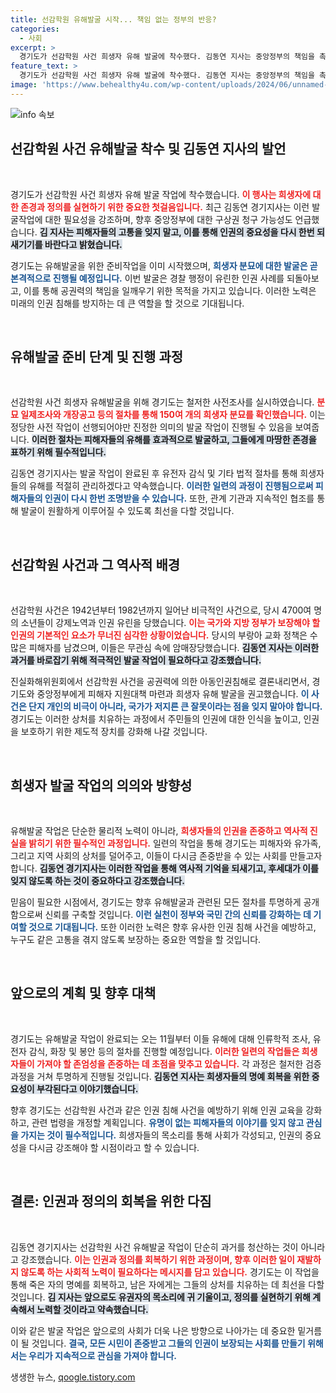 ```yaml
---
title: 선감학원 유해발굴 시작... 책임 없는 정부의 반응?
categories:
  - 사회
excerpt: >
  경기도가 선감학원 사건 희생자 유해 발굴에 착수했다. 김동연 지사는 중앙정부의 책임을 촉구하며, 국가의 각성을 위해 필요시 구상권을 청구하겠다고 강조했다. 인권 유린의 진실을 드러내기 위한 이 역사적인 발굴, 그 뒷이야기는 무엇일까? 클릭해서 확인해보세요!
feature_text: >
  경기도가 선감학원 사건 희생자 유해 발굴에 착수했다. 김동연 지사는 중앙정부의 책임을 촉구하며, 국가의 각성을 위해 필요시 구상권을 청구하겠다고 강조했다. 인권 유린의 진실을 드러내기 위한 이 역사적인 발굴, 그 뒷이야기는 무엇일까? 클릭해서 확인해보세요!
image: 'https://www.behealthy4u.com/wp-content/uploads/2024/06/unnamed-file.png'
---
```


<p><img src="https://www.behealthy4u.com/wp-content/uploads/2024/06/unnamed-file.png" alt="info 속보" /></p>

<h2 data-ke-size="size26">선감학원 사건 유해발굴 착수 및 김동연 지사의 발언</h2>

<p data-ke-size="size16">&nbsp;</p>

<p>경기도가 선감학원 사건 희생자 유해 발굴 작업에 착수했습니다. <b><span style="color: #ee2323;">이 행사는 희생자에 대한 존경과 정의를 실현하기 위한 중요한 첫걸음입니다.</span></b> 최근 김동연 경기지사는 이런 발굴작업에 대한 필요성을 강조하며, 향후 중앙정부에 대한 구상권 청구 가능성도 언급했습니다. <b><span style="background-color: #21538527;">김 지사는 피해자들의 고통을 잊지 말고, 이를 통해 인권의 중요성을 다시 한번 되새기기를 바란다고 밝혔습니다.</span></b></p>

<p>경기도는 유해발굴을 위한 준비작업을 이미 시작했으며, <b><span style="color: #1a5490;">희생자 분묘에 대한 발굴은 곧 본격적으로 진행될 예정입니다.</span></b> 이번 발굴은 경찰 행정이 유린한 인권 사례를 되돌아보고, 이를 통해 공권력의 책임을 일깨우기 위한 목적을 가지고 있습니다. 이러한 노력은 미래의 인권 침해를 방지하는 데 큰 역할을 할 것으로 기대됩니다.</p>

<p data-ke-size="size16">&nbsp;</p>

<h2 data-ke-size="size26">유해발굴 준비 단계 및 진행 과정</h2>

<p data-ke-size="size16">&nbsp;</p>

<p>선감학원 사건 희생자 유해발굴을 위해 경기도는 철저한 사전조사를 실시하였습니다. <b><span style="color: #ee2323;">분묘 일제조사와 개장공고 등의 절차를 통해 150여 개의 희생자 분묘를 확인했습니다.</span></b> 이는 정당한 사전 작업이 선행되어야만 진정한 의미의 발굴 작업이 진행될 수 있음을 보여줍니다. <b><span style="background-color: #21538527;">이러한 절차는 피해자들의 유해를 효과적으로 발굴하고, 그들에게 마땅한 존경을 표하기 위해 필수적입니다.</span></b></p>

<p>김동연 경기지사는 발굴 작업이 완료된 후 유전자 감식 및 기타 법적 절차를 통해 희생자들의 유해를 적절히 관리하겠다고 약속했습니다. <b><span style="color: #1a5490;">이러한 일련의 과정이 진행됨으로써 피해자들의 인권이 다시 한번 조명받을 수 있습니다.</span></b> 또한, 관계 기관과 지속적인 협조를 통해 발굴이 원활하게 이루어질 수 있도록 최선을 다할 것입니다.</p>

<p data-ke-size="size16">&nbsp;</p>

<h2 data-ke-size="size26">선감학원 사건과 그 역사적 배경</h2>

<p data-ke-size="size16">&nbsp;</p>

<p>선감학원 사건은 1942년부터 1982년까지 일어난 비극적인 사건으로, 당시 4700여 명의 소년들이 강제노역과 인권 유린을 당했습니다. <b><span style="color: #ee2323;">이는 국가와 지방 정부가 보장해야 할 인권의 기본적인 요소가 무너진 심각한 상황이었습니다.</span></b> 당시의 부랑아 교화 정책은 수많은 피해자를 남겼으며, 이들은 무관심 속에 암매장당했습니다. <b><span style="background-color: #21538527;">김동연 지사는 이러한 과거를 바로잡기 위해 적극적인 발굴 작업이 필요하다고 강조했습니다.</span></b></p>

<p>진실화해위원회에서 선감학원 사건을 공권력에 의한 아동인권침해로 결론내리면서, 경기도와 중앙정부에게 피해자 지원대책 마련과 희생자 유해 발굴을 권고했습니다. <b><span style="color: #1a5490;">이 사건은 단지 개인의 비극이 아니라, 국가가 저지른 큰 잘못이라는 점을 잊지 말아야 합니다.</span></b> 경기도는 이러한 상처를 치유하는 과정에서 주민들의 인권에 대한 인식을 높이고, 인권을 보호하기 위한 제도적 장치를 강화해 나갈 것입니다.</p>

<p data-ke-size="size16">&nbsp;</p>

<h2 data-ke-size="size26">희생자 발굴 작업의 의의와 방향성</h2>

<p data-ke-size="size16">&nbsp;</p>

<p>유해발굴 작업은 단순한 물리적 노력이 아니라, <b><span style="color: #ee2323;">희생자들의 인권을 존중하고 역사적 진실을 밝히기 위한 필수적인 과정입니다.</span></b> 일련의 작업을 통해 경기도는 피해자와 유가족, 그리고 지역 사회의 상처를 덜어주고, 이들이 다시금 존중받을 수 있는 사회를 만들고자 합니다. <b><span style="background-color: #21538527;">김동연 경기지사는 이러한 작업을 통해 역사적 기억을 되새기고, 후세대가 이를 잊지 않도록 하는 것이 중요하다고 강조했습니다.</span></b></p>

<p>믿음이 필요한 시점에서, 경기도는 향후 유해발굴과 관련된 모든 절차를 투명하게 공개함으로써 신뢰를 구축할 것입니다. <b><span style="color: #1a5490;">이런 실천이 정부와 국민 간의 신뢰를 강화하는 데 기여할 것으로 기대됩니다.</span></b> 또한 이러한 노력은 향후 유사한 인권 침해 사건을 예방하고, 누구도 같은 고통을 겪지 않도록 보장하는 중요한 역할을 할 것입니다.</p>

<p data-ke-size="size16">&nbsp;</p>

<h2 data-ke-size="size26">앞으로의 계획 및 향후 대책</h2>

<p data-ke-size="size16">&nbsp;</p>

<p>경기도는 유해발굴 작업이 완료되는 오는 11월부터 이들 유해에 대해 인류학적 조사, 유전자 감식, 화장 및 봉안 등의 절차를 진행할 예정입니다. <b><span style="color: #ee2323;">이러한 일련의 작업들은 희생자들이 가져야 할 존엄성을 존중하는 데 초점을 맞추고 있습니다.</span></b> 각 과정은 철저한 검증과정을 거쳐 투명하게 진행될 것입니다. <b><span style="background-color: #21538527;">김동연 지사는 희생자들의 명예 회복을 위한 중요성이 부각된다고 이야기했습니다.</span></b></p>

<p>향후 경기도는 선감학원 사건과 같은 인권 침해 사건을 예방하기 위해 인권 교육을 강화하고, 관련 법령을 개정할 계획입니다. <b><span style="color: #1a5490;">유명이 없는 피해자들의 이야기를 잊지 않고 관심을 가지는 것이 필수적입니다.</span></b> 희생자들의 목소리를 통해 사회가 각성되고, 인권의 중요성을 다시금 강조해야 할 시점이라고 할 수 있습니다.</p>

<p data-ke-size="size16">&nbsp;</p>

<h2 data-ke-size="size26">결론: 인권과 정의의 회복을 위한 다짐</h2>

<p data-ke-size="size16">&nbsp;</p>

<p>김동연 경기지사는 선감학원 사건 유해발굴 작업이 단순히 과거를 청산하는 것이 아니라고 강조했습니다. <b><span style="color: #ee2323;">이는 인권과 정의를 회복하기 위한 과정이며, 향후 이러한 일이 재발하지 않도록 하는 사회적 노력이 필요하다는 메시지를 담고 있습니다.</span></b> 경기도는 이 작업을 통해 죽은 자의 명예를 회복하고, 남은 자에게는 그들의 상처를 치유하는 데 최선을 다할 것입니다. <b><span style="background-color: #21538527;">김 지사는 앞으로도 유권자의 목소리에 귀 기울이고, 정의를 실현하기 위해 계속해서 노력할 것이라고 약속했습니다.</span></b></p>

<p>이와 같은 발굴 작업은 앞으로의 사회가 더욱 나은 방향으로 나아가는 데 중요한 밑거름이 될 것입니다. <b><span style="color: #1a5490;">결국, 모든 시민이 존중받고 그들의 인권이 보장되는 사회를 만들기 위해서는 우리가 지속적으로 관심을 가져야 합니다.</span></b></p>
생생한 뉴스, <a href="https://qoogle.tistory.com" rel="dofollow">qoogle.tistory.com</a>


